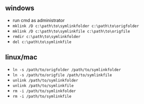## windows
- run cmd as administrator
- ```mklink /D c:\path\to\symlinkfolder c:\path\to\origfolder```
- ```mklink /D c:\path\to\symlinkfile c:\path\to\origfile```
- ```rmdir c:\path\to\symlinkfolder```
- ```del c:\path\to\symlinkfile```

## linux/mac

- ```ln -s /path/to/origfolder /path/to/symlinkfolder```
- ```ln -s /path/to/origfile /path/to/symlinkfile```
- ```unlink /path/to/symlinkfolder```
- ```unlink /path/to/symlinkfile```
- ```rm -i /path/to/symlinkfolder```
- ```rm -i /path/to/symlinkfile```